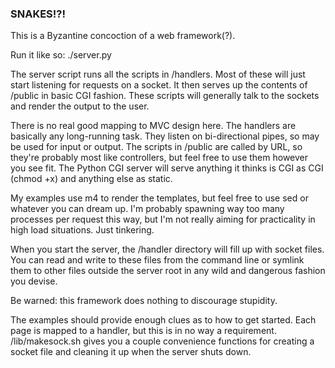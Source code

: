 ### SNAKES!?!

This is a Byzantine concoction of a web framework(?).

Run it like so: ./server.py

The server script runs all the scripts in /handlers.
Most of these will just start listening for requests
on a socket. It then serves up the contents of /public
in basic CGI fashion. These scripts will generally talk
to the sockets and render the output to the user.

There is no real good mapping to MVC design here. The
handlers are basically any long-running task. They listen
on bi-directional pipes, so may be used for input or
output. The scripts in /public are called by URL, so they're
probably most like controllers, but feel free to use them
however you see fit. The Python CGI server will serve
anything it thinks is CGI as CGI (chmod +x) and anything
else as static.

My examples use m4 to render the templates, but feel free to
use sed or whatever you can dream up. I'm probably spawning
way too many processes per request this way, but I'm not
really aiming for practicality in high load situations.
Just tinkering.

When you start the server, the /handler directory will fill
up with socket files. You can read and write to these files
from the command line or symlink them to other files outside
the server root in any wild and dangerous fashion you devise.

Be warned: this framework does nothing to discourage stupidity.

The examples should provide enough clues as to how to get
started. Each page is mapped to a handler, but this is in 
no way a requirement. /lib/makesock.sh gives you a couple
convenience functions for creating a socket file and cleaning
it up when the server shuts down.
